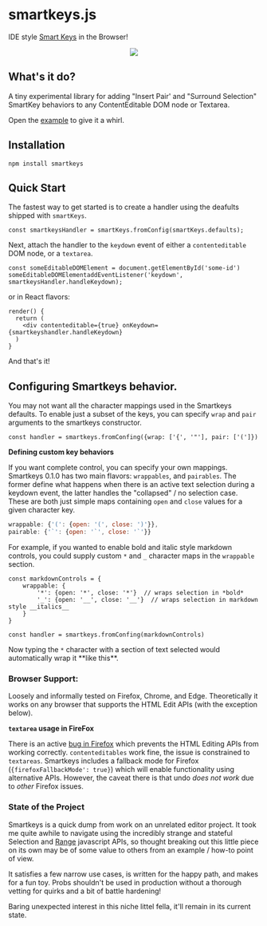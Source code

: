# smartkeys.js

IDE style [Smart Keys](https://www.jetbrains.com/help/idea/settings-smart-keys.html) in the Browser!

<p align="center">
    <img src="https://user-images.githubusercontent.com/1408720/50046778-de1e5880-005d-11e9-9e64-6c161ab32156.gif">
</p>


## What's it do? 

A tiny experimental library for adding "Insert Pair' and "Surround Selection" SmartKey behaviors to any ContentEditable DOM node or Textarea. 

Open the [example](https://github.com/chriskiehl/smartkeys.js/blob/master/examples/example.html) to give it a whirl. 


## Installation 

```
npm install smartkeys
```

## Quick Start

The fastest way to get started is to create a handler using the deafults shipped with `smartKeys`. 

```
const smartkeysHandler = smartKeys.fromConfig(smartKeys.defaults);
```

Next, attach the handler to the `keydown` event of either a `contenteditable` DOM node, or a `textarea`.

```
const someEditableDOMElement = document.getElementById('some-id')
someEditableDOMElementaddEventListener('keydown', smartkeysHandler.handleKeydown);
```

or in React flavors:

```
render() {
  return (
    <div contenteditable={true} onKeydown={smartkeyshandler.handleKeydown}
  )
}
```

And that's it!

## Configuring Smartkeys behavior.

You may not want all the character mappings used in the Smartkeys defaults. To enable just a subset of the keys, you can specify `wrap` and `pair` arguments to the smartkeys constructor. 

```
const handler = smartkeys.fromConfing({wrap: ['{', '"'], pair: ['(']})
```

**Defining custom key behaviors**

If you want complete control, you can specify your own mappings. Smartkeys 0.1.0 has two main flavors: `wrappables`, and `pairables`. The former define what happens when there is an active text selection during a keydown event, the latter handles the "collapsed" / no selection case. These are both just simple maps containing `open` and `close` values for a given character key. 

```javascript
wrappable: {'(': {open: '(', close: ')'}},
pairable: {'`': {open: '`', close: '`'}}
```

For example, if you wanted to enable bold and italic style markdown controls, you could supply custom `*` and `_` character maps in the `wrappable` section. 

```
const markdownControls = {
    wrappable: {
        '*': {open: '*', close: '*'}  // wraps selection in *bold*
        '_': {open: '__', close: '__'}  // wraps selection in markdown style __italics__
    }
}    

const handler = smartkeys.fromConfing(markdownControls)
```

Now typing the `*` character with a section of text selected would automatically wrap it \*\*like this\*\*. 


### Browser Support: 

Loosely and informally tested on Firefox, Chrome, and Edge. Theoretically it works on any browser that supports the HTML Edit APIs (with the exception below). 


**`textarea` usage in FireFox**

There is an active [bug in Firefox](https://bugzilla.mozilla.org/show_bug.cgi?id=1220696) which prevents the HTML Editing APIs from working correctly. `contenteditables` work fine, the issue is constrained to `textareas`. Smartkeys includes a fallback mode for Firefox (`{firefoxFallbackMode': true}`) which will enable functionality using alternative APIs. However, the caveat there is that undo _does not work_ due to _other_ Firefox issues.


### State of the Project 

Smartkeys is a quick dump from work on an unrelated editor project. It took me quite awhile to navigate using the incredibly strange and stateful Selection and [Range](https://developer.mozilla.org/en-US/docs/Web/API/Range) javascript APIs, so thought breaking out this little piece on its own may be of some value to others from an example / how-to point of view.

It satisfies a few narrow use cases, is written for the happy path, and makes for a fun toy. Probs shouldn't be used in production without a thorough vetting for quirks and a bit of battle hardening!  

Baring unexpected interest in this niche littel fella, it'll remain in its current state. 
